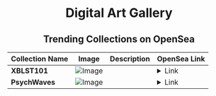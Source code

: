 <div align="center">

# Digital Art Gallery

## Trending Collections on OpenSea

| Collection Name                       | Image                                                                                     | Description                       | OpenSea Link                                                                                          |
|---------------------------------------|-------------------------------------------------------------------------------------------|-----------------------------------|--------------------------------------------------------------------------------------------------------|
| **XBLST101** | ![Image](https://i.seadn.io/s/raw/files/c52da681615f26487d7c8fc8b3faea80.png?w=500&auto=format?w=200&auto=format) |  | <details><summary>Link</summary>[XBLST101](https://opensea.io/collection/xblst101)</details> |
| **PsychWaves** | ![Image](https://i.seadn.io/s/raw/files/dcc594dfb04f6c303a7a41617d228c2d.jpg?w=500&auto=format?w=200&auto=format) |  | <details><summary>Link</summary>[PsychWaves](https://opensea.io/collection/psychwaves)</details> |

</div>